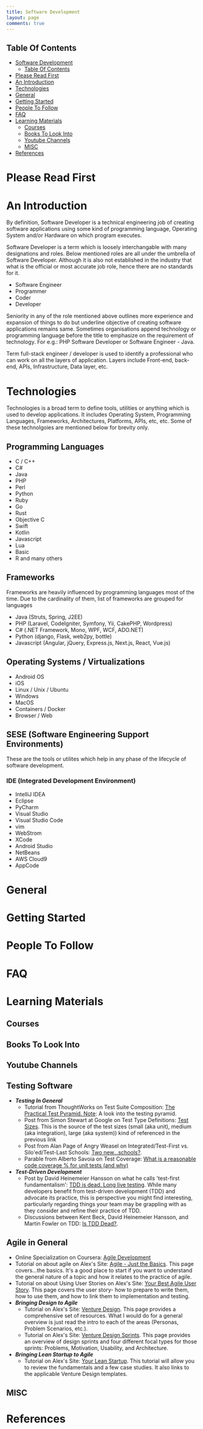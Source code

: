 ```yaml
---
title: Software Development
layout: page
comments: true
---
```


## Table Of Contents
- [Software Development](#software-development)
  - [Table Of Contents](#table-of-contents)
- [Please Read First](#please-read-first)
- [An Introduction](#an-introduction)
- [Technologies](#technologies)
- [General](#general)
- [Getting Started](#getting-started)
- [People To Follow](#people-to-follow)
- [FAQ](#faq)
- [Learning Materials](#learning-materials)
  - [Courses](#courses)
  - [Books To Look Into](#books-to-look-into)
  - [Youtube Channels](#youtube-channels)
  - [MISC](#misc)
- [References](#references)

# Please Read First

# An Introduction

By definition, Software Developer is a technical engineering job of creating software applications using some kind of programming language, Operating System and/or Hardware on which program executes.

Software Developer is a term which is loosely interchangable with many designations and roles. Below mentioned roles are all under the umbrella of Software Developer. Although it is also not established in the industry that what is the official or most accurate job role, hence there are no standards for it.

- Software Engineer
- Programmer
- Coder
- Developer

Seniority in any of the role mentioned above outlines more experience and expansion of things to do but underline objective of creating software applications remains same. Sometimes organisations append technology or programming language before the title to emphasize on the requirement of technology. For e.g.: PHP Software Developer or Software Engineer - Java. 

Term full-stack engineer / developer is used to identify a professional who can work on all the layers of application. Layers include Front-end, back-end, APIs, Infrastructure, Data layer, etc.

# Technologies
Technologies is a broad term to define tools, utilities or anything which is used to develop applications. It includes Operating System, Programming Languages, Frameworks, Architectures, Platforms, APIs, etc, etc. Some of these technolgoies are mentioned below for brevity only.

## Programming Languages
- C / C++
- C#
- Java
- PHP
- Perl
- Python
- Ruby
- Go
- Rust
- Objective C
- Swift 
- Kotlin
- Javascript
- Lua
- Basic
- R and many others

## Frameworks

Frameworks are heavily influenced by programming languages most of the time. Due to the cardinality of them, list of frameworks are grouped for languages

- Java (Struts, Spring, J2EE)
- PHP (Laravel, CodeIgniter, Symfony, Yii, CakePHP, Wordpress)
- C# (.NET Framework, Mono, WPF, WCF, ADO.NET)
- Python (django, Flask, web2py, bottle)
- Javascript (Angular, jQuery, Express.js, Next.js, React, Vue.js)

## Operating Systems / Virtualizations

- Android OS
- iOS
- Linux / Unix / Ubuntu
- Windows
- MacOS
- Containers / Docker
- Browser / Web

## SESE (Software Engineering Support Environments)
These are the tools or utilites which help in any phase of the lifecycle of software development.

### IDE (Integrated Development Environment)
- IntelliJ IDEA
- Eclipse
- PyCharm
- Visual Studio
- Visual Studio Code
- vim
- WebStrom
- XCode
- Android Studio
- NetBeans
- AWS Cloud9
- AppCode

# General

# Getting Started

# People To Follow

# FAQ

# Learning Materials

## Courses

## Books To Look Into

## Youtube Channels

## Testing Software
- ***Testing In General***
  - Tutorial from ThoughtWorks on Test Suite Composition: [The Practical Test Pyramid. Note](https://martinfowler.com/articles/practical-test-pyramid.html): A look into the testing pyramid.
  - Post from Simon Stewart at Google on Test Type Definitions: [Test Sizes](https://testing.googleblog.com/2010/12/test-sizes.html). This is the source of the test sizes (small (aka unit), medium (aka integration), large (aka system)) kind of referenced in the previous link
  - Post from Alan Page of Angry Weasel on Integrated/Test-First vs. Silo'ed/Test-Last Schools: [Two new…schools?](https://angryweasel.com/blog/two-new-schools/).
  - Parable from Alberto Savoia on Test Coverage: [What is a reasonable code coverage % for unit tests (and why)](https://stackoverflow.com/questions/90002/what-is-a-reasonable-code-coverage-for-unit-tests-and-why)
- ***Test-Driven Development***
  - Post by David Heinemeier Hansson on what he calls 'test-first fundamentalism': [TDD is dead. Long live testing](https://dhh.dk/2014/tdd-is-dead-long-live-testing.html). While many developers benefit from test-driven development (TDD) and advocate its practice, this is perspective you might find interesting, particularly regarding things your team may be grappling with as they consider and refine their practice of TDD.
  - Discussions between Kent Beck, David Heinemeier Hansson, and Martin Fowler on TDD: [Is TDD Dead?](https://martinfowler.com/articles/is-tdd-dead/).


## Agile in General
- Online Specialization on Coursera: [Agile Development](https://www.coursera.org/specializations/agile-development)
- Tutorial on about agile on Alex's Site: [Agile - Just the Basics](https://www.alexandercowan.com/agile-just-basics/). This page covers…the basics. It's a good place to start if you want to understand the general nature of a topic and how it relates to the practice of agile.
- Tutorial on about Using User Stories on Alex's Site: [Your Best Agile User Story](https://www.alexandercowan.com/best-agile-user-story/). This page covers the user story- how to prepare to write them, how to use them, and how to link them to implementation and testing.
- ***Bringing Design to Agile***
  - Tutorial on Alex's Site: [Venture Design](https://www.alexandercowan.com/venture-design/). This page provides a comprehensive set of resources. What I would do for a general overview is just read the intro to each of the areas (Personas, Problem Scenarios, etc.).
  - Tutorial on Alex's Site: [Venture Design Sprints](https://www.alexandercowan.com/venture-design-sprints/). This page provides an overview of design sprints and four different focal types for those sprints: Problems, Motivation, Usability, and Architecture.
- ***Bringing Lean Startup to Agile***
  - Tutorial on Alex's Site: [Your Lean Startup](https://www.alexandercowan.com/creating-a-lean-startup-style-assumption-set/). This tutorial will allow you to review the fundamentals and a few case studies. It also links to the applicable Venture Design templates.

## MISC

# References
